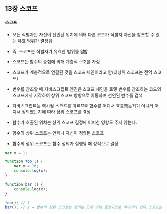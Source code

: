 ## 13장 스코프

#### 스코프

- 모든 식별자는 자신이 선언된 위치에 의해 다른 코드가 식별자 자신을 참조할 수 있는 유효 범위가 결정됨
- 즉, 스코프는 식별자가 유효한 범위를 말함

- 스코프는 함수의 중첩에 의해 계층적 구조를 가짐
- 스코프가 계층적으로 연결된 것을 스코프 체인이라고 함(최상위 스코프는 전역 스코프)
- 변수를 참조할 때 자바스크립트 엔진은 스코프 체인을 토앻 변수를 참조하는 코드의 스코프에서 시작하여 상위 스코프 방향으로 이동하며 선언된 변수를 검색
- 자바스크립트는 렉시컬 스코프를 따르므로 함수를 어디서 호출했는지가 아니라 어디서 정의했는지에 따라 상위 스코프를 결정
- 함수가 호출된 위치는 상위 스코프 결정에 어떠한 영향도 주지 않는다.
- 함수의 상위 스코프는 언제나 자신이 정의된 스코프
- 함수의 상위 스코프는 함수 정의가 실행될 때 정적으로 결정

```javascript
var x = 1;

function foo () {
    var x = 10;
    console.log(x);
}

function bar () {
    console.log(x);
}

foo(); // 1
bar(); // 1 → 함수의 상위 스코프는 정의된 곳에 의해 결정되므로 여기서의 상위 스코프는 전역
```

